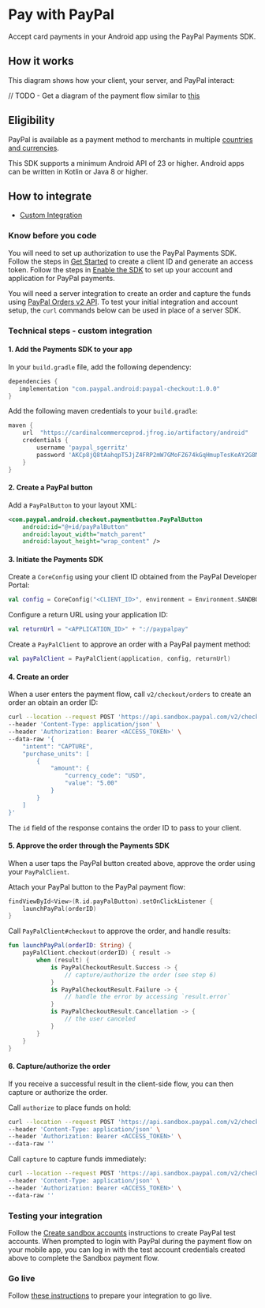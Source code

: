 # Pay with PayPal

Accept card payments in your Android app using the PayPal Payments SDK.

## How it works

This diagram shows how your client, your server, and PayPal interact:

// TODO - Get a diagram of the payment flow similar to [this](https://developer.paypal.com/braintree/docs/start/overview#how-it-works)

## Eligibility

PayPal is available as a payment method to merchants in multiple [countries and currencies](https://developer.paypal.com/docs/checkout/payment-methods/).

This SDK supports a minimum Android API of 23 or higher.
Android apps can be written in Kotlin or Java 8 or higher.

## How to integrate

- [Custom Integration](#technical-steps---custom-integration)

### Know before you code

You will need to set up authorization to use the PayPal Payments SDK. 
Follow the steps in [Get Started](https://developer.paypal.com/api/rest/#link-getstarted) to create a client ID and generate an access token. 
Follow the steps in [Enable the SDK](https://developer.paypal.com/sdk/in-app/android/#link-enablethesdk) to set up your account and application for PayPal payments.

You will need a server integration to create an order and capture the funds using [PayPal Orders v2 API](https://developer.paypal.com/docs/api/orders/v2). 
To test your initial integration and account setup, the `curl` commands below can be used in place of a server SDK.

### Technical steps - custom integration

#### 1. Add the Payments SDK  to your app

In your `build.gradle` file, add the following dependency:

```groovy
dependencies {
   implementation "com.paypal.android:paypal-checkout:1.0.0"
}
```

Add the following maven credentials to your `build.gradle`:
```groovy
maven {
    url  "https://cardinalcommerceprod.jfrog.io/artifactory/android"
    credentials {
        username 'paypal_sgerritz'
        password 'AKCp8jQ8tAahqpT5JjZ4FRP2mW7GMoFZ674kGqHmupTesKeAY2G8NcmPKLuTxTGkKjDLRzDUQ'
    }
}
```

#### 2. Create a PayPal button 

Add a `PayPalButton` to your layout XML:

```xml
<com.paypal.android.checkout.paymentbutton.PayPalButton
    android:id="@+id/payPalButton"
    android:layout_width="match_parent"
    android:layout_height="wrap_content" />
```

#### 3. Initiate the Payments SDK

Create a `CoreConfig` using your client ID obtained from the PayPal Developer Portal:

```kotlin
val config = CoreConfig("<CLIENT_ID>", environment = Environment.SANDBOX)
```

Configure a return URL using your application ID:

```kotlin
val returnUrl = "<APPLICATION_ID>" + "://paypalpay"
```

Create a `PayPalClient` to approve an order with a PayPal payment method:

```kotlin
val payPalClient = PayPalClient(application, config, returnUrl)
```

#### 4. Create an order

When a user enters the payment flow, call `v2/checkout/orders` to create an order an obtain an order ID:

```bash
curl --location --request POST 'https://api.sandbox.paypal.com/v2/checkout/orders/' \
--header 'Content-Type: application/json' \
--header 'Authorization: Bearer <ACCESS_TOKEN>' \
--data-raw '{
    "intent": "CAPTURE",
    "purchase_units": [
        {
            "amount": {
                "currency_code": "USD",
                "value": "5.00"
            }
        }
    ]
}'
```

The `id` field of the response contains the order ID to pass to your client.

#### 5. Approve the order through the Payments SDK

When a user taps the PayPal button created above, approve the order using your `PayPalClient`.

Attach your PayPal button to the PayPal payment flow:

```kotlin
findViewById<View>(R.id.payPalButton).setOnClickListener {
    launchPayPal(orderID)
}
```

Call `PayPalClient#checkout` to approve the order, and handle results:

```kotlin
fun launchPayPal(orderID: String) {
    payPalClient.checkout(orderID) { result ->
        when (result) {
            is PayPalCheckoutResult.Success -> {
                // capture/authorize the order (see step 6)
            } 
            is PayPalCheckoutResult.Failure -> {
                // handle the error by accessing `result.error`
            } 
            is PayPalCheckoutResult.Cancellation -> {
                // the user canceled
            } 
        }
    }
}
```

#### 6. Capture/authorize the order

If you receive a successful result in the client-side flow, you can then capture or authorize the order. 

Call `authorize` to place funds on hold:

```bash
curl --location --request POST 'https://api.sandbox.paypal.com/v2/checkout/orders/<ORDER_ID>/authorize' \
--header 'Content-Type: application/json' \
--header 'Authorization: Bearer <ACCESS_TOKEN>' \
--data-raw ''
```

Call `capture` to capture funds immediately:

```bash
curl --location --request POST 'https://api.sandbox.paypal.com/v2/checkout/orders/<ORDER_ID>/capture' \
--header 'Content-Type: application/json' \
--header 'Authorization: Bearer <ACCESS_TOKEN>' \
--data-raw ''
```

### Testing your integration

Follow the [Create sandbox accounts](https://developer.paypal.com/api/rest/#link-createsandboxaccounts) instructions to create PayPal test accounts.
When prompted to login with PayPal during the payment flow on your mobile app, you can log in with the test account credentials created above to complete the Sandbox payment flow. 

### Go live

Follow [these instructions](https://developer.paypal.com/api/rest/production/) to prepare your integration to go live.